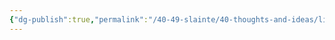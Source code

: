 ```yaml
---
{"dg-publish":true,"permalink":"/40-49-slainte/40-thoughts-and-ideas/limitations/","tags":[null],"noteIcon":"","created":"2023-07-10 13:27:48","updated":"2023-07-10T13:27:54.044-04:00"}
---
```








